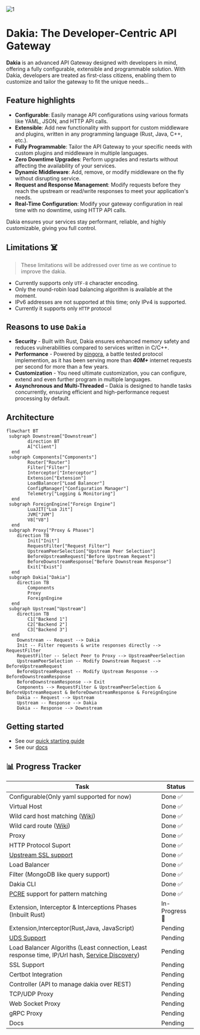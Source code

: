 <!--
```text
_______
\  ___ `'.                    .          .--.
 ' |--.\  \                 .'|          |__|
 | |    \  '              .'  |          .--.
 | |     |  '     __     <    |          |  |     __
 | |     |  |  .:--.'.    |   | ____     |  |  .:--.'.
 | |     ' .' / |   \ |   |   | \ .'     |  | / |   \ |
 | |___.' /'  `" __ | |   |   |/  .      |  | `" __ | |
/_______.'/    .'.''| |   |    /\  \     |__|  .'.''| |
\_______|/    / /   | |_  |   |  \  \         / /   | |_
              \ \._,\ '/  '    \  \  \        \ \._,\ '/
               `--'  `"  '------'  '---'       `--'  `"
```
-->

<!-- canva logo url -> https://www.canva.com/design/DAGZAdY1d9c/YCHWZRD78H5j0CAWaaF6gw/edit -->

![1](https://github.com/user-attachments/assets/9348db35-f589-4dc4-9a03-24924d6d8f2d)

# Dakia: The Developer-Centric API Gateway

**Dakia** is an advanced API Gateway designed with developers in mind, offering a fully configurable, extensible and programmable solution. With Dakia, developers are treated as first-class citizens, enabling them to customize and tailor the gateway to fit the unique needs...

## Feature highlights

- **Configurable**: Easily manage API configurations using various formats like YAML, JSON, and HTTP API calls.
- **Extensible**: Add new functionality with support for custom middleware and plugins, written in any programming language (Rust, Java, C++, etc.).
- **Fully Programmable**: Tailor the API Gateway to your specific needs with custom plugins and middleware in multiple languages.
- **Zero Downtime Upgrades**: Perform upgrades and restarts without affecting the availability of your services.
- **Dynamic Middleware**: Add, remove, or modify middleware on the fly without disrupting service.
- **Request and Response Management**: Modify requests before they reach the upstream or read/write responses to meet your application's needs.
- **Real-Time Configuration**: Modify your gateway configuration in real time with no downtime, using HTTP API calls.

Dakia ensures your services stay performant, reliable, and highly customizable, giving you full control.

## Limitations ☠️

> These limitations will be addressed over time as we continue to improve the dakia.

- Currently supports only `UTF-8` character encoding.
- Only the round-robin load balancing algorithm is available at the moment.
- IPv6 addresses are not supported at this time; only IPv4 is supported.
- Currently it supports only `HTTP` protocol

## Reasons to use `Dakia`

- **Security** - Built with Rust, Dakia ensures enhanced memory safety and reduces vulnerabilities compared to services written in C/C++.
- **Performance** - Powered by [pingora](https://github.com/cloudflare/pingora), a battle tested protocol implemention, as it has been serving more than **_40M+_** internet requests per second for more than a few years.
- **Customization** - You need ultimate customization, you can configure, extend and even further program in multiple languages.
- **Asynchronous and Multi-Threaded** – Dakia is designed to handle tasks concurrently, ensuring efficient and high-performance request processing by default.

## Architecture

```mermaid
flowchart BT
 subgraph Downstream["Downstream"]
        direction BT
        A["Client"]
  end
 subgraph Components["Components"]
        Router["Router"]
        Filter["Filter"]
        Interceptor["Interceptor"]
        Extension["Extension"]
        LoadBalancer["Load Balancer"]
        ConfigManager["Configuration Manager"]
        Telemetry["Logging & Monitoring"]
  end
 subgraph ForeignEngine["Foreign Engine"]
        LuaJIT["Lua Jit"]
        JVM["JVM"]
        V8["V8"]
  end
 subgraph Proxy["Proxy & Phases"]
    direction TB
        Init["Init"]
        RequestFilter["Request Filter"]
        UpstreamPeerSelection["Upstream Peer Selection"]
        BeforeUpstreamRequest["Before Upstream Request"]
        BeforeDownstreamResponse["Before Downstream Response"]
        Exit["Exist"]
  end
 subgraph Dakia["Dakia"]
    direction TB
        Components
        Proxy
        ForeignEngine
  end
 subgraph Upstream["Upstream"]
    direction TB
        C1["Backend 1"]
        C2["Backend 2"]
        C3["Backend 3"]
  end
    Downstream -- Request --> Dakia
    Init -- Filter requests & write responses directly --> RequestFilter
    RequestFilter -- Select Peer to Proxy --> UpstreamPeerSelection
    UpstreamPeerSelection -- Modify Downstream Request --> BeforeUpstreamRequest
    BeforeUpstreamRequest -- Modify Upstream Response --> BeforeDownstreamResponse
    BeforeDownstreamResponse --> Exit
    Components --> RequestFilter & UpstreamPeerSelection & BeforeUpstreamRequest & BeforeDownstreamResponse & ForeignEngine
    Dakia -- Request --> Upstream
    Upstream -- Response --> Dakia
    Dakia -- Response --> Downstream
```

## Getting started

- See our [quick starting guide](/docs/quick_start.md)
- See our [docs](/docs/README.md)

## 📊 Progress Tracker

| Task                                                                                                                      | Status         |
| ------------------------------------------------------------------------------------------------------------------------- | -------------- |
| Configurable(Only yaml supported for now)                                                                                 | Done ✅        |
| Virtual Host                                                                                                              | Done ✅        |
| Wild card host matching ([Wiki](https://en.wikipedia.org/wiki/Matching_wildcards))                                        | Done ✅        |
| Wild card route ([Wiki](https://en.wikipedia.org/wiki/Matching_wildcards))                                                | Done ✅        |
| Proxy                                                                                                                     | Done ✅        |
| HTTP Protocol Suport                                                                                                      | Done ✅        |
| [Upstream SSL support](https://en.wikipedia.org/wiki/Server_Name_Indication)                                              | Done ✅        |
| Load Balancer                                                                                                             | Done ✅        |
| Filter (MongoDB like query support)                                                                                       | Done ✅        |
| Dakia CLI                                                                                                                 | Done ✅        |
| [PCRE](https://www.pcre.org/) support for pattern matching                                                                | Done ✅        |
| Extension, Interceptor & Interceptions Phases (Inbuilt Rust)                                                              | In-Progress 🚀 |
| Extension,Interceptor(Rust,Java, JavaScript)                                                                              | Pending        |
| [UDS Support](https://man7.org/linux/man-pages/man7/unix.7.html)                                                          | Pending        |
| Load Balancer Algoriths (Least connection, Least response time, IP/Url hash, [Service Discovery](http://bakerstreet.io/)) | Pending        |
| SSL Support                                                                                                               | Pending        |
| Certbot Integration                                                                                                       | Pending        |
| Controller (API to manage dakia over REST)                                                                                | Pending        |
| TCP/UDP Proxy                                                                                                             | Pending        |
| Web Socket Proxy                                                                                                          | Pending        |
| gRPC Proxy                                                                                                                | Pending        |
| Docs                                                                                                                      | Pending        |
